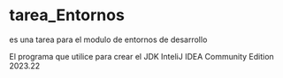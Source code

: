 # tarea_Entornos
es una tarea para el modulo de entornos de desarrollo

El programa que utilice para crear el JDK InteliJ IDEA Community Edition 2023.22
